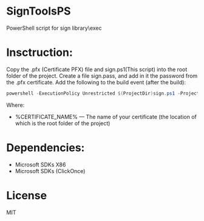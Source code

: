 # SignToolsPS
PowerShell script for sign library\exec

# Insctruction:
Copy the .pfx (Certificate PFX) file and sign.ps1(This script) into the root folder of the project.
Create a file sign.pass, and add in it the password from the .pfx certificate.
Add the following to the build event (after the build):
```PowerShell
powershell -ExecutionPolicy Unrestricted $(ProjectDir)sign.ps1 -ProjectDir $(ProjectDir) -path "$(ProjectDir)bin\$(ConfigurationName)\$(TargetFileName)" -cert "%CERTIFICATE_NAME%"
```
Where:
- %CERTIFICATE_NAME% — The name of your certificate (the location of which is the root folder of the project)

# Dependencies:
- Microsoft SDKs X86
- Microsoft SDKs (ClickOnce)


# License
MIT
